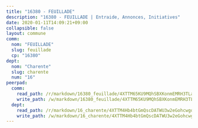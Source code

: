 ```yaml
---
title: "16380 - FEUILLADE"
description: "16380 - FEUILLADE | Entraide, Annonces, Initiatives"
date: 2020-01-11T14:09:21+09:00
collapsible: false
layout: commune
comm:
  nom: "FEUILLADE"
  slug: feuillade
  cp: "16380"
dept:
  nom: "Charente"
  slug: charente
  num: "16"
peerpad:
  comm:
    read_path: /r/markdown/16380_feuillade/4XTTM65KU9MQhSBXKonmEMRH3TLagUq1qMEozE23uhLnS2qPp
    write_path: /w/markdown/16380_feuillade/4XTTM65KU9MQhSBXKonmEMRH3TLagUq1qMEozE23uhLnS2qPp-K3TgUkTJBg6TWyBr2DFkAM1xJgFNGVFqN84iKdKf2aCK3B8F4taPtGUFogxMsFEnBsnx5ePWApJGTarSCBbAB2BxkUzTa8dVowtgoXSMTKMtzq56HYa9GRSre9Ed75iZ6VFhhBcn
  dept:
    read_path: /r/markdown/16_charente/4XTTM4Hb4btGmQscDATWU3w2eGohcwgqasCDtGWVahJnAEsq8
    write_path: /w/markdown/16_charente/4XTTM4Hb4btGmQscDATWU3w2eGohcwgqasCDtGWVahJnAEsq8-K3TgU9zhAjxEMbYrSr9VB24idAgS7xBryN3TjEsJmsrToRfRc8PWUu9zDXmtMXWLR7TNqZhAPJFsnJ4QbuWpLJvHpyW2q8LZxtsaakTfiMdj4HFsc11ZXzpn4aT8zYKZzSLwV1CA
---
```


